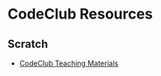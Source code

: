 # CodeClub Resources

## Scratch

* [CodeClub Teaching Materials](http://projects.codeclubworld.org/en-GB/)
